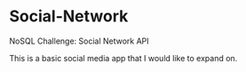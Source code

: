# Social-Network

NoSQL Challenge: Social Network API

This is a basic social media app that I would like to expand on. 
